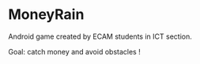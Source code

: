 # MoneyRain

Android game created by ECAM students in ICT section.

Goal: catch money and avoid obstacles !
